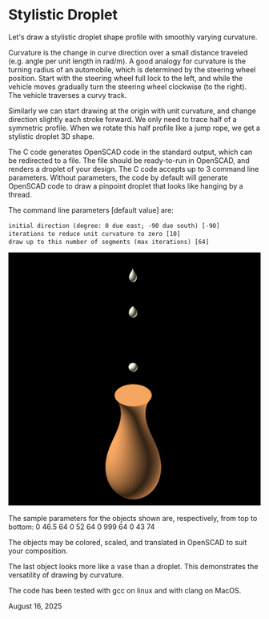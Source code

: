 # Stylistic Droplet

Let's draw a stylistic droplet shape profile with smoothly varying curvature.

Curvature is the change in curve direction over a small distance traveled (e.g. angle per unit length in rad/m).  A good analogy for curvature is the turning radius of an automobile, which is determined by the steering wheel position.  Start with the steering wheel full lock to the left, and while the vehicle moves gradually turn the steering wheel clockwise (to the right).  The vehicle traverses a curvy track.

Similarly we can start drawing at the origin with unit curvature, and change direction slightly each stroke forward.  We only need to trace half of a symmetric profile.  When we rotate this half profile like a jump rope, we get a stylistic droplet 3D shape.

The C code generates OpenSCAD code in the standard output, which can be redirected to a file.  The file should be ready-to-run in OpenSCAD, and renders a droplet of your design.  The C code accepts up to 3 command line parameters.  Without parameters, the code by default will generate OpenSCAD code to draw a pinpoint droplet that looks like hanging by a thread.

The command line parameters [default value] are:

	initial direction (degree: 0 due east; -90 due south) [-90]
	iterations to reduce unit curvature to zero [10]
	draw up to this number of segments (max iterations) [64]

![Droplets and vase rendered in OpenSCAD](./dripping_droplet.png)

The sample parameters for the objects shown are, respectively, from top to bottom:
	0 46.5 64
	0 52 64
	0 999 64
	0 43 74

The objects may be colored, scaled, and translated in OpenSCAD to suit your composition.

The last object looks more like a vase than a droplet.  This demonstrates the versatility of drawing by curvature.

The code has been tested with gcc on linux and with clang on MacOS.



August 16, 2025

